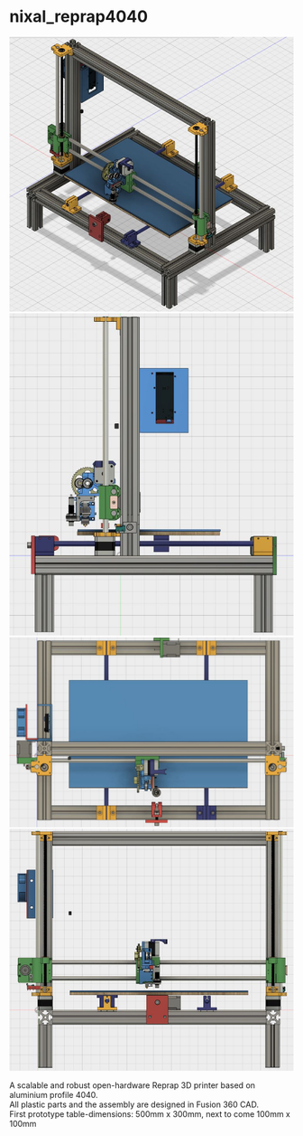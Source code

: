 # nixal_reprap4040   


![nixal i3](nixal_reprap4040_asm.jpg "nixal_reprap4040 3D printer")  
![nixal i3](nixal_reprap4040_asm2.jpg "nixal_reprap4040 3D printer") 
![nixal i3](nixal_reprap4040_asm3.jpg "nixal_reprap4040 3D printer") 
![nixal i3](nixal_reprap4040_asm4.jpg "nixal_reprap4040 3D printer") 

A scalable and robust open-hardware Reprap 3D printer based on aluminium profile 4040.  
All plastic parts and the assembly are designed in Fusion 360 CAD.  
First prototype table-dimensions: 500mm x 300mm, next to come 100mm x 100mm



